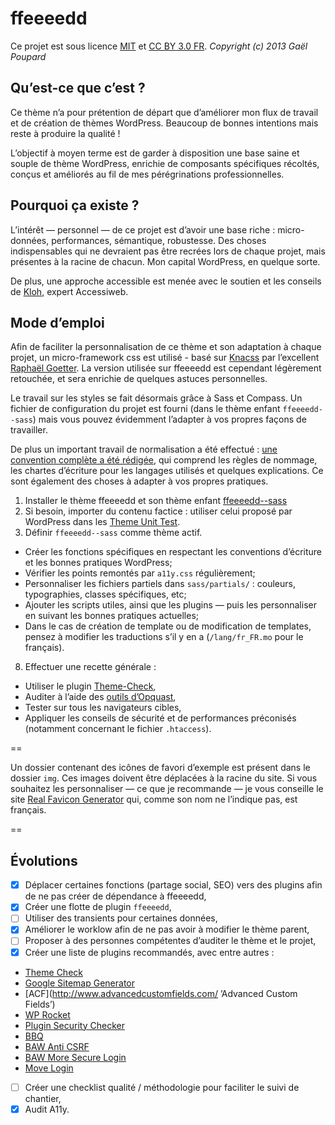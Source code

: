 ffeeeedd
========

Ce projet est sous licence [MIT](http://opensource.org/licenses/MIT "The MIT licence") et [CC BY 3.0 FR](http://creativecommons.org/licenses/by/3.0/fr/ "Explications de la licence").
*Copyright (c) 2013 Gaël Poupard*

Qu’est-ce que c’est ?
---------------------

Ce thème n’a pour prétention de départ que d’améliorer mon flux de travail et de création de thèmes WordPress. Beaucoup de bonnes intentions mais reste à produire la qualité !

L’objectif à moyen terme est de garder à disposition une base saine et souple de thème WordPress, enrichie de composants spécifiques récoltés, conçus et améliorés au fil de mes pérégrinations professionnelles.

Pourquoi ça existe ?
--------------------

L’intérêt — personnel — de ce projet est d’avoir une base riche : micro-données, performances, sémantique, robustesse. Des choses indispensables qui ne devraient pas être recrées lors de chaque projet, mais présentes à la racine de chacun. Mon capital WordPress, en quelque sorte.

De plus, une approche accessible est menée avec le soutien et les conseils de [Kloh](http://www.kloh.ch/ "Kloh.ch"), expert Accessiweb.

Mode d’emploi
-------------

Afin de faciliter la personnalisation de ce thème et son adaptation à chaque projet, un micro-framework css est utilisé - basé sur [Knacss](http://knacss.com/ "Knaccs.com") par l’excellent [Raphaël Goetter](http://goetter.fr/ "Goetter.fr"). La version utilisée sur ffeeeedd est cependant légèrement retouchée, et sera enrichie de quelques astuces personnelles.

Le travail sur les styles se fait désormais grâce à Sass et Compass. Un fichier de configuration du projet est fourni (dans le thème enfant `ffeeeedd--sass`) mais vous pouvez évidemment l’adapter à vos propres façons de travailler.

De plus un important travail de normalisation a été effectué : [une convention complète a été rédigée](https://github.com/ffoodd/Convention "La convention sur GitHub"), qui comprend les règles de nommage, les chartes d’écriture pour les langages utilisés et quelques explications. Ce sont également des choses à adapter à vos propres pratiques.

1. Installer le thème ffeeeedd et son thème enfant [ffeeeedd--sass](https://github.com/ffoodd/ffeeeedd--sass)
2. Si besoin, importer du contenu factice : utiliser celui proposé par WordPress dans les [Theme Unit Test](http://codex.wordpress.org/Theme_Unit_Test).
3. Définir `ffeeeedd--sass` comme thème actif.
 * Créer les fonctions spécifiques en respectant les conventions d’écriture et les bonnes pratiques WordPress;
 * Vérifier les points remontés par `a11y.css` régulièrement;
 * Personnaliser les fichiers partiels dans `sass/partials/` : couleurs, typographies, classes spécifiques, etc;
 * Ajouter les scripts utiles, ainsi que les plugins — puis les personnaliser en suivant les bonnes pratiques actuelles;
 * Dans le cas de création de template ou de modification de templates, pensez à modifier les traductions s’il y en a (`/lang/fr_FR.mo` pour le français).
8. Effectuer une recette générale :
 * Utiliser le plugin [Theme-Check](http://wordpress.org/plugins/theme-check/),
 * Auditer à l’aide des [outils d’Opquast](http://opquast.com/fr/#outils),
 * Tester sur tous les navigateurs cibles,
 * Appliquer les conseils de sécurité et de performances préconisés (notamment concernant le fichier `.htaccess`).

==

Un dossier contenant des icônes de favori d’exemple est présent dans le dossier `img`. Ces images doivent être déplacées à la racine du site. Si vous souhaitez les personnaliser — ce que je recommande — je vous conseille le site [Real Favicon Generator](http://realfavicongenerator.net/) qui, comme son nom ne l’indique pas, est français.

==

Évolutions
----------

- [x] Déplacer certaines fonctions (partage social, SEO) vers des plugins afin de ne pas créer de dépendance à ffeeeedd,
- [x] Créer une flotte de plugin `ffeeeedd`,
- [ ] Utiliser des transients pour certaines données,
- [x] Améliorer le worklow afin de ne pas avoir à modifier le thème parent,
- [ ] Proposer à des personnes compétentes d’auditer le thème et le projet,
- [x] Créer une liste de plugins recommandés, avec entre autres :
 - [Theme Check](http://wordpress.org/plugins/theme-check/)
 - [Google Sitemap Generator](http://wordpress.org/plugins/google-sitemap-generator/)
 - [ACF](http://www.advancedcustomfields.com/ ’Advanced Custom Fields’)
 - [WP Rocket](http://wp-rocket.me/)
 - [Plugin Security Checker](’http://blog.secupress.fr/plugin-security-checker-nutilisez-pas-plugins-vulnerables-118.html’)
 - [BBQ](’http://blog.secupress.fr/block-bad-queries-ou-bbq-pour-les-intimes-79.html’)
 - [BAW Anti CSRF](’http://blog.secupress.fr/anti-csrf-ou-comment-se-premunir-de-la-faille-csrf-sous-wordpress-85.html’)
 - [BAW More Secure Login](’http://blog.secupress.fr/more-secure-login-ajoutez-une-authentification-forte-a-votre-site-104.html’)
 - [Move Login](’http://blog.secupress.fr/move-login-changer-url-page-login-32.html’)
- [ ] Créer une checklist qualité / méthodologie pour faciliter le suivi de chantier,
- [x] Audit A11y.
